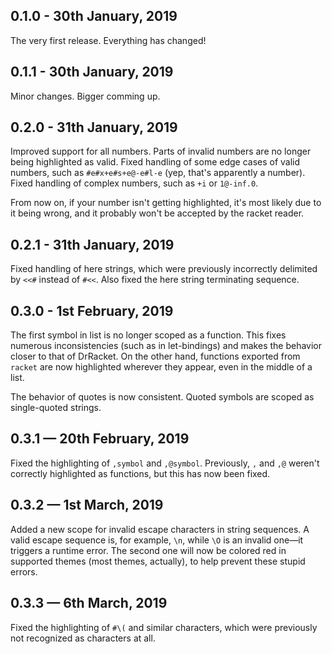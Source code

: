 ## 0.1.0 - 30th January, 2019

The very first release. Everything has changed!

## 0.1.1 - 30th January, 2019

Minor changes. Bigger comming up.

## 0.2.0 - 31th January, 2019

Improved support for all numbers. Parts of invalid numbers are no longer being highlighted as valid. Fixed handling of some edge cases of valid numbers, such as `#e#x+e#s+e@-e#l-e` (yep, that's apparently a number). Fixed handling of complex numbers, such as `+i` or `1@-inf.0`.

From now on, if your number isn't getting highlighted, it's most likely due to it being wrong, and it probably won't be accepted by the racket reader.

## 0.2.1 - 31th January, 2019

Fixed handling of here strings, which were previously incorrectly delimited by `<<#` instead of `#<<`. Also fixed the here string terminating sequence.

## 0.3.0 - 1st February, 2019

The first symbol in list is no longer scoped as a function. This fixes numerous inconsistencies (such as in let-bindings) and makes the behavior closer to that of DrRacket. On the other hand, functions exported from `racket` are now highlighted wherever they appear, even in the middle of a list.

The behavior of quotes is now consistent. Quoted symbols are scoped as single-quoted strings.

## 0.3.1 — 20th February, 2019

Fixed the highlighting of `,symbol` and `,@symbol`. Previously, `,` and `,@` weren't correctly highlighted as functions, but this has now been fixed.

## 0.3.2 — 1st March, 2019

Added a new scope for invalid escape characters in string sequences. A valid escape sequence is, for example, `\n`, while `\O` is an invalid one—it triggers a runtime error. The second one will now be colored red in supported themes (most themes, actually), to help prevent these stupid errors.

## 0.3.3 — 6th March, 2019

Fixed the highlighting of `#\(` and similar characters, which were previously not recognized as characters at all.